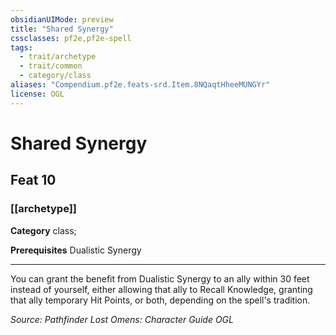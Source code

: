 ```yaml
---
obsidianUIMode: preview
title: "Shared Synergy"
cssclasses: pf2e,pf2e-spell
tags:
  - trait/archetype
  - trait/common
  - category/class
aliases: "Compendium.pf2e.feats-srd.Item.8NQaqtHheeMUNGYr"
license: OGL
---
```

# Shared Synergy
## Feat 10
### [[archetype]]

**Category** class; 



**Prerequisites** Dualistic Synergy
* * *
You can grant the benefit from Dualistic Synergy to an ally within 30 feet instead of yourself, either allowing that ally to Recall Knowledge, granting that ally temporary Hit Points, or both, depending on the spell's tradition.

*Source: Pathfinder Lost Omens: Character Guide*
*OGL*